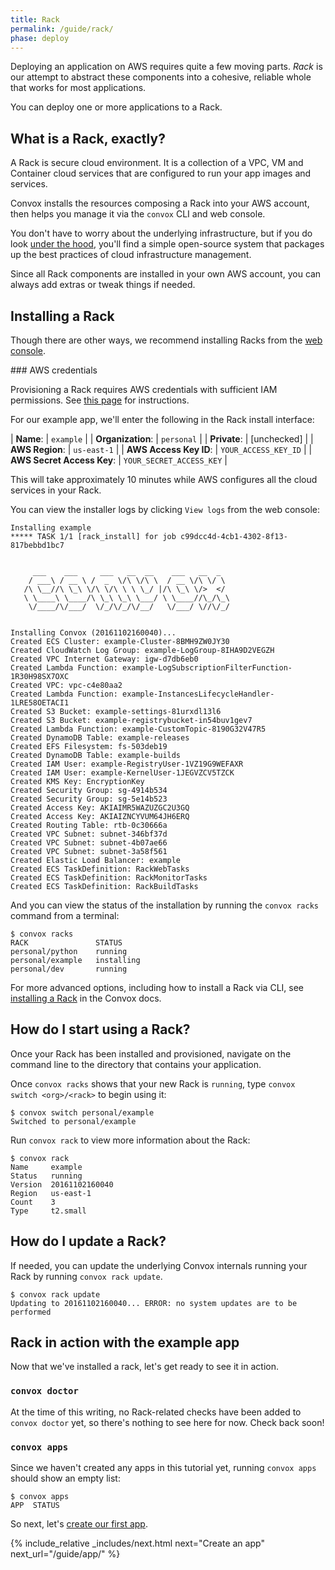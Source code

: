 ```yaml
---
title: Rack
permalink: /guide/rack/
phase: deploy
---
```


Deploying an application on AWS requires quite a few moving parts. _Rack_ is our attempt to abstract these components into a cohesive, reliable whole that works for most applications.

You can deploy one or more applications to a Rack.

## What is a Rack, exactly?

A Rack is secure cloud environment. It is a collection of a VPC, VM and Container cloud services that are configured to run your app images and services.

Convox installs the resources composing a Rack into your AWS account, then helps you manage it via the `convox` CLI and web console.

You don't have to worry about the underlying infrastructure, but if you do look [under the hood](/docs/rack/), you'll find a simple open-source system that packages up the best practices of cloud infrastructure management.

Since all Rack components are installed in your own AWS account, you can always add extras or tweak things if needed.

## Installing a Rack

Though there are other ways, we recommend installing Racks from the [web console](https://console.convox.com/).

<div class="block-callout block-show-callout type-info" markdown="1">
### AWS credentials

Provisioning a Rack requires AWS credentials with sufficient IAM permissions. See [this page](/docs/iam-policy/) for instructions.
</div>

For our example app, we'll enter the following in the Rack install interface:

| **Name**: | `example` |
| **Organization**: | `personal` |
| **Private**: | [unchecked] |
| **AWS Region**: | `us-east-1` |
| **AWS Access Key ID**: | `YOUR_ACCESS_KEY_ID` |
| **AWS Secret Access Key**: | `YOUR_SECRET_ACCESS_KEY` |

This will take approximately 10 minutes while AWS configures all the cloud services in your Rack.

You can view the installer logs by clicking `View logs` from the web console:

```
Installing example
***** TASK 1/1 [rack_install] for job c99dcc4d-4cb1-4302-8f13-817bebbd1bc7


     ___    ___     ___   __  __    ___   __  _
    / ___\ / __ \ /  _  \/\ \/\ \  / __ \/\ \/ \
   /\ \__//\ \_\ \/\ \/\ \ \ \_/ |/\ \_\ \/>  </
   \ \____\ \____/\ \_\ \_\ \___/ \ \____//\_/\_\
    \/____/\/___/  \/_/\/_/\/__/   \/___/ \//\/_/


Installing Convox (20161102160040)...
Created ECS Cluster: example-Cluster-8BMH9ZW0JY30
Created CloudWatch Log Group: example-LogGroup-8IHA9D2VEGZH
Created VPC Internet Gateway: igw-d7db6eb0
Created Lambda Function: example-LogSubscriptionFilterFunction-1R30H98SX7OXC
Created VPC: vpc-c4e80aa2
Created Lambda Function: example-InstancesLifecycleHandler-1LRE58OETACI1
Created S3 Bucket: example-settings-81urxdl13l6
Created S3 Bucket: example-registrybucket-in54buv1gev7
Created Lambda Function: example-CustomTopic-8190G32V47R5
Created DynamoDB Table: example-releases
Created EFS Filesystem: fs-503deb19
Created DynamoDB Table: example-builds
Created IAM User: example-RegistryUser-1VZ19G9WEFAXR
Created IAM User: example-KernelUser-1JEGVZCV5TZCK
Created KMS Key: EncryptionKey
Created Security Group: sg-4914b534
Created Security Group: sg-5e14b523
Created Access Key: AKIAIMR5WAZUZGC2U3GQ
Created Access Key: AKIAIZNCYVUM64JH6ERQ
Created Routing Table: rtb-0c30666a
Created VPC Subnet: subnet-346bf37d
Created VPC Subnet: subnet-4b07ae66
Created VPC Subnet: subnet-3a58f561
Created Elastic Load Balancer: example
Created ECS TaskDefinition: RackWebTasks
Created ECS TaskDefinition: RackMonitorTasks
Created ECS TaskDefinition: RackBuildTasks
```

And you can view the status of the installation by running the `convox racks` command from a terminal:

```
$ convox racks
RACK               STATUS
personal/python    running
personal/example   installing
personal/dev       running
```

For more advanced options, including how to install a Rack via CLI, see [installing a Rack](/docs/installing-a-rack/) in the Convox docs.

## How do I start using a Rack?

Once your Rack has been installed and provisioned, navigate on the command line to the directory that contains your application.

Once `convox racks` shows that your new Rack is `running`, type `convox switch <org>/<rack>` to begin using it:

```
$ convox switch personal/example
Switched to personal/example
```

Run `convox rack` to view more information about the Rack:

```
$ convox rack
Name     example
Status   running
Version  20161102160040
Region   us-east-1
Count    3
Type     t2.small
```

## How do I update a Rack?

If needed, you can update the underlying Convox internals running your Rack by running `convox rack update`.


```
$ convox rack update
Updating to 20161102160040... ERROR: no system updates are to be performed
```

## Rack in action with the example app

Now that we've installed a rack, let's get ready to see it in action.

### `convox doctor`

At the time of this writing, no Rack-related checks have been added to `convox doctor` yet, so there's nothing to see here for now. Check back soon!

### `convox apps`

Since we haven't created any apps in this tutorial yet, running `convox apps` should show an empty list:

```
$ convox apps
APP  STATUS
```

So next, let's [create our first app](/guide/app/).

{% include_relative _includes/next.html
  next="Create an app"
  next_url="/guide/app/"
%}
